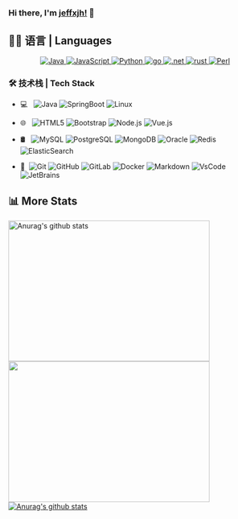 ### Hi there, I'm [jeffxjh!](https://jeffxjh.top) 👋


## 👨‍💻 语言 | Languages

<p align="center">
    

  
  <a href="https://github.com/search?q=user%3Alrusso96+is%3Arepo+language%3Ajava">
    <img alt="Java" src="https://img.shields.io/badge/java-%2314354C.svg?&style=for-the-badge&logo=java&logoColor=%#BC0000">
  </a>
   <a href="https://github.com/search?q=user%3Alrusso96+is%3Arepo+language%3Ajavascript">
     <img alt="JavaScript" src="https://img.shields.io/badge/javascript-%2314354C.svg?&style=for-the-badge&logo=javascript&logoColor=%#FCDC00">
  </a>
   <a href="https://github.com/search?q=user%3Alrusso96+is%3Arepo+language%3Apython">
    <img alt="Python" src="https://img.shields.io/badge/python-%2314354C.svg?&style=for-the-badge&logo=python&logoColor=%#3674A9">
  </a>
  <a href="https://github.com/search?q=user%3Alrusso96+is%3Arepo+language%3Ajavascript">
     <img alt="go" src="https://img.shields.io/badge/go-%2314354C.svg?&style=for-the-badge&logo=go&logoColor=white">
  </a>
   <a href="https://github.com/search?q=user%3Alrusso96+is%3Arepo+language%3Ac#">
     <img alt=".net" src="https://img.shields.io/badge/.net-%2314354C.svg?&style=for-the-badge&logo=.net&logoColor=white">
  </a>
  <a href="https://github.com/search?q=user%3Alrusso96+is%3Arepo+language%3Ajavascript">
     <img alt="rust" src="https://img.shields.io/badge/rust-%2314354C.svg?&style=for-the-badge&logo=rust&logoColor=%#0B7261">
  </a>
    


	
  <a href="https://github.com/search?q=user%3Alrusso96+is%3Arepo+language%3Apython">
    <img alt="Perl" src="https://img.shields.io/badge/perl-%2314354C.svg?&style=for-the-badge&logo=perl&logoColor=%#004467">
  </a>
</p>

### 🛠 技术栈 | Tech Stack

- 💻 &#160; ![Java](https://img.shields.io/badge/-Java-white?style=flat&logo=Java&logoColor=007396)
![SpringBoot](https://img.shields.io/badge/-SpringBoot-white?style=flat&logo=SpringBoot&logoColor=FCC624)
![Linux](https://img.shields.io/badge/-Linux-white?style=flat&logo=Linux&logoColor=FCC624)


- 🌐 &#160; ![HTML5](https://img.shields.io/badge/-HTML5-white?style=flat&logo=HTML5)
![Bootstrap](https://img.shields.io/badge/-Bootstrap-white?style=flat&logo=bootstrap&logoColor=563D7C)
![Node.js](https://img.shields.io/badge/-Node.js-white?style=flat&logo=node.js)
![Vue.js](https://img.shields.io/badge/-VueJS-white?style=flat&logo=Vue.js)
- 🛢 &#160; ![MySQL](https://img.shields.io/badge/-MySQL-white?style=flat&logo=mysql)
![PostgreSQL](https://img.shields.io/badge/-PostgreSQL-white?style=flat&logo=postgresql)
![MongoDB](https://img.shields.io/badge/-MongoDB-white?style=flat&logo=mongodb)
![Oracle](https://img.shields.io/badge/-Oracle-333333?style=flat&logo=Oracle)
![Redis](https://img.shields.io/badge/-Redis-white?style=flat&logo=Redis)
![ElasticSearch](https://img.shields.io/badge/-ElasticSearch-3b2e5a?style=flat&logo=elastic)
- 🔧 &#160;![Git](https://img.shields.io/badge/-Git-white?style=flat&logo=git)
![GitHub](https://img.shields.io/badge/-GitHub-333333?style=flat&logo=github)
![GitLab](https://img.shields.io/badge/-GitLab-FCA121?style=plastic&logo=gitlab)
![Docker](https://img.shields.io/badge/-Docker-white?style=plastic&logo=docker)
![Markdown](https://img.shields.io/badge/-Markdown-333333?style=flat&logo=markdown)
![VsCode](https://img.shields.io/badge/-VsCode-333333?style=flat&logo=visual-studio-code)
![JetBrains](https://img.shields.io/badge/-JetBrains-333333?style=flat&logo=jetbrains)


## 📊 More Stats
<div>
	<a href="https://github.com/jeffxjh/github-readme-stats">
	  <img height="280" width="400" align="left" src="https://github-readme-stats.anuraghazra1.vercel.app/api?username=jeffxjh&show_icons=true&include_all_commits=true&theme=material-palenight" alt="Anurag's github stats" />
	</a>
</div>

<div>
	<a href="https://github.com/jeffxjh/github-readme-stats">
	  <!-- Change the `github-readme-stats.anuraghazra1.vercel.app` to `github-readme-stats.vercel.app`  -->
	  <img height="280" width="400" align="left" src="https://github-readme-stats.anuraghazra1.vercel.app/api/top-langs/?username=jeffxjh&layout=compact&theme=material-palenight" />
	</a>
</div>

<div> 
    <a href="https://github.com/jeffxjh/github-readme-stats">
	    <!-- &bg_color=2D3748&title_color=2F855A&icon_color=2F855A&text_color=ffffff&custom_title=Wakapi%20Week%20Stats -->
     <img  src="https://github-readme-stats.vercel.app/api/wakatime?username=xujh&api_domain=xujh.myds.me:30000&layout=compact" alt="Anurag's github stats" />
    </a>
</div>
  








<!--
**jeffxjh/jeffxjh** is a ✨ _special_ ✨ repository because its `README.md` (this file) appears on your GitHub profile.

Here are some ideas to get you started:

- 🔭 I’m currently working on ...
- 🌱 I’m currently learning ...
- 👯 I’m looking to collaborate on ...
- 🤔 I’m looking for help with ...
- 💬 Ask me about ...
- 📫 How to reach me: ...
- 😄 Pronouns: ...
- ⚡ Fun fact: ...
-->
